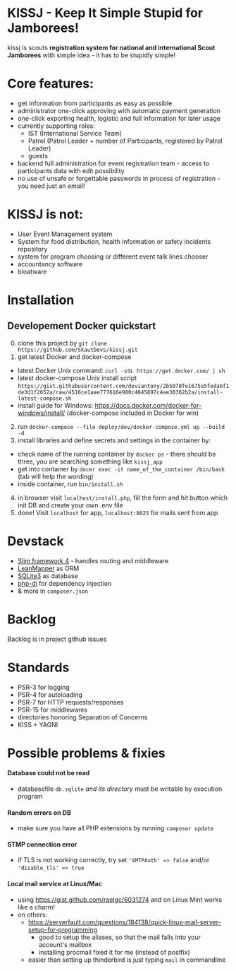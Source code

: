 # KISSJ - Keep It Simple Stupid for Jamborees!

kissj is scouts **registration system for national and international Scout Jamborees** with simple idea - it has to be stupidly simple!


# Core features: 

- get information from participants as easy as possible
- administrator one-click approving with automatic payment generation
- one-click exporting health, logistic and full information for later usage
- currently supporting roles: 
   - IST (International Service Team)
   - Patrol (Patrol Leader + number of Participants, registered by Patrol Leader)
   - guests
- backend full administration for event registration team - access to participants data with edit possibility
- no use of unsafe or forgettable passwords in process of registration - you need just an email!


# KISSJ is not: 

- User Event Management system
- System for food distribution, health information or safety incidents repository
- system for program choosing or different event talk lines chooser
- accountancy software
- bloatware


# Installation

## Developement Docker quickstart
0. clone this project by `git clone https://github.com/SkautDevs/kissj.git`
1. get latest Docker and docker-compose
 - latest Docker Unix command: `curl -sSL https://get.docker.com/ | sh`
 - latest docker-compose Unix install script `https://gist.githubusercontent.com/deviantony/2b5078fe1675a5fedabf1de3d1f2652a/raw/4516ce1aae777616e980c4645897c4ae30362b2a/install-latest-compose.sh`
 - install guide for Windows: https://docs.docker.com/docker-for-windows/install/ (docker-compose included in Docker for win)
2. run `docker-compose --file deploy/dev/docker-compose.yml up --build -d`
3. install libraries and define secrets and settings in the container by:
 - check name of the running container by `docker ps` - there should be three, you are searching something like `kissj_app`
 - get into container by `docer exec -it name_of_the_container /bin/bash` (tab will help the wording)
 - inside container, run `bin/install.sh`
4. in browser visit `localhost/install.php`, fill the form and hit button which init DB and create your own .env file
5. done! Visit `localhost` for app, `localhost:8025` for mails sent from app


# Devstack

- [Slim framework 4](https://www.slimframework.com/) - handles routing and middleware
- [LeanMapper](http://leanmapper.com/) as ORM
- [SQLite3](https://www.sqlite.org/) as database
- [php-di](https://php-di.org/) for dependency injection
- & more in `composer.json`


# Backlog

Backlog is in project github issues


# Standards

- PSR-3 for logging
- PSR-4 for autoloading
- PSR-7 for HTTP requests/responses
- PSR-15 for middlewares
- directories honoring Separation of Concerns
- KISS + YAGNI


# Possible problems & fixies

#### Database could not be read

- databasefile `db.sqlite` *and its directory* must be writable by execution program

#### Random errors on DB

- make sure you have all PHP extensions by running `composer update`

#### STMP connection error

 - if TLS is not working correctly, try set `'SMTPAuth' => false` and/or `'disable_tls' => true`

#### Local mail service at Linux/Mac

- using https://gist.github.com/raelgc/6031274 and on Linux Mint works like a charm!
- on others:
    - https://serverfault.com/questions/184138/quick-linux-mail-server-setup-for-programming
        - good to setup the aliases, so that the mail falls into your account's mailbox
        - installing procmail fixed it for me (instead of postfix)
    - easier than setting up thinderbird is just typing `mail` in commandline 
